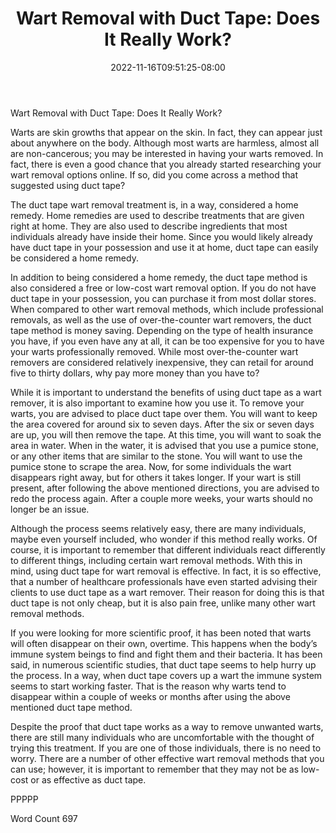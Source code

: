 ﻿---
title: "Wart Removal with Duct Tape: Does It Really Work?"
date: 2022-11-16T09:51:25-08:00
description: "Wart Removal Tips for Web Success"
featured_image: "/images/Wart Removal.jpg"
tags: ["Wart Removal"]
---

Wart Removal with Duct Tape: Does It Really Work?

Warts are skin growths that appear on the skin. In fact, they can appear just about anywhere on the body. Although most warts are harmless, almost all are non-cancerous; you may be interested in having your warts removed. In fact, there is even a good chance that you already started researching your wart removal options online. If so, did you come across a method that suggested using duct tape?

The duct tape wart removal treatment is, in a way, considered a home remedy. Home remedies are used to describe treatments that are given right at home. They are also used to describe ingredients that most individuals already have inside their home.  Since you would likely already have duct tape in your possession and use it at home, duct tape can easily be considered a home remedy. 

In addition to being considered a home remedy, the duct tape method is also considered a free or low-cost wart removal option. If you do not have duct tape in your possession, you can purchase it from most dollar stores.  When compared to other wart removal methods, which include professional removals, as well as the use of over-the-counter wart removers, the duct tape method is money saving. Depending on the type of health insurance you have, if you even have any at all, it can be too expensive for you to have your warts professionally removed.  While most over-the-counter wart removers are considered relatively inexpensive, they can retail for around five to thirty dollars, why pay more money than you have to?

While it is important to understand the benefits of using duct tape as a wart remover, it is also important to examine how you use it.  To remove your warts, you are advised to place duct tape over them. You will want to keep the area covered for around six to seven days. After the six or seven days are up, you will then remove the tape. At this time, you will want to soak the area in water.  When in the water, it is advised that you use a pumice stone, or any other items that are similar to the stone. You will want to use the pumice stone to scrape the area.  Now, for some individuals the wart disappears right away, but for others it takes longer.  If your wart is still present, after following the above mentioned directions, you are advised to redo the process again. After a couple more weeks, your warts should no longer be an issue.  

Although the process seems relatively easy, there are many individuals, maybe even yourself included, who wonder if this method really works. Of course, it is important to remember that different individuals react differently to different things, including certain wart removal methods. With this in mind, using duct tape for wart removal is effective.  In fact, it is so effective, that a number of healthcare professionals have even started advising their clients to use duct tape as a wart remover.  Their reason for doing this is that duct tape is not only cheap, but it is also pain free, unlike many other wart removal methods.  

If you were looking for more scientific proof, it has been noted that warts will often disappear on their own, overtime. This happens when the body’s immune system beings to find and fight them and their bacteria.  It has been said, in numerous scientific studies, that duct tape seems to help hurry up the process.  In a way, when duct tape covers up a wart the immune system seems to start working faster. That is the reason why warts tend to disappear within a couple of weeks or months after using the above mentioned duct tape method.  

Despite the proof that duct tape works as a way to remove unwanted warts, there are still many individuals who are uncomfortable with the thought of trying this treatment. If you are one of those individuals, there is no need to worry. There are a number of other effective wart removal methods that you can use; however, it is important to remember that they may not be as low-cost or as effective as duct tape.

PPPPP

Word Count 697


